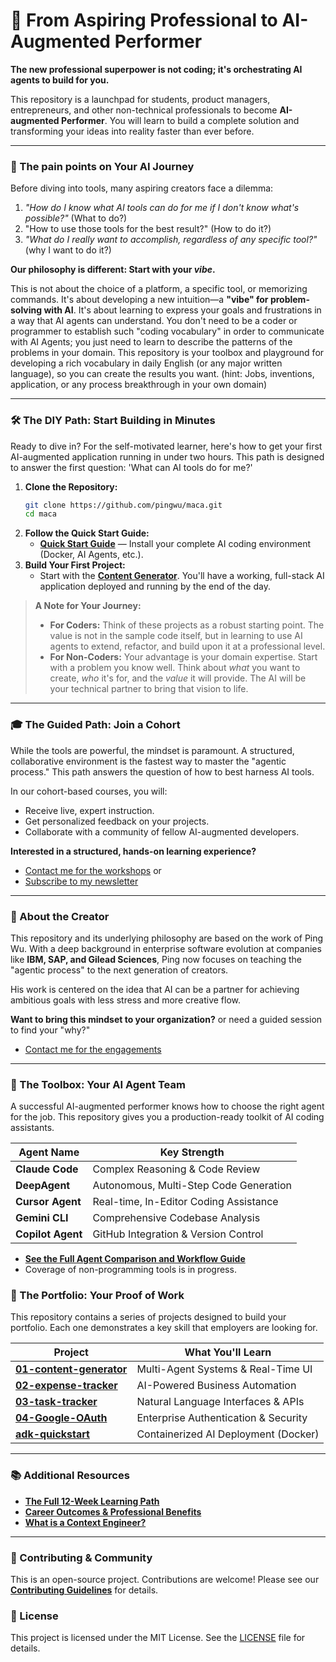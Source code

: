# 🚀 From Aspiring Professional to AI-Augmented Performer 

**The new professional superpower is not coding; it's orchestrating AI agents to build for you.**

This repository is a launchpad for students, product managers, entrepreneurs, and other non-technical professionals to become **AI-augmented Performer**. You will learn to build a complete solution and transforming your ideas into reality faster than ever before.

---

### 🤔 The pain points on Your AI Journey

Before diving into tools, many aspiring creators face a dilemma:

1.  *"How do I know what AI tools can do for me if I don't know what's possible?"* (What to do?)
2.  "How to use those tools for the best result?" (How to do it?)
3.  *"What do I really want to accomplish, regardless of any specific tool?"* (why I want to do it?)

**Our philosophy is different: Start with your *vibe*.**

This is not about the choice of a platform, a specific tool, or memorizing commands. It's about developing a new intuition—a **"vibe" for problem-solving with AI**. It's about learning to express your goals and frustrations in a way that AI agents can understand. You don't need to be a coder or programmer to establish such "coding vocabulary" in order to communicate with AI Agents; you just need to learn to describe the patterns of the problems in your domain. This repository is your toolbox and playground for developing a rich vocabulary in daily English (or any major written language), so you can create the results you want. (hint: Jobs, inventions, application, or any process breakthrough in your own domain)

---

### 🛠️ The DIY Path: Start Building in Minutes

Ready to dive in? For the self-motivated learner, here's how to get your first AI-augmented application running in under two hours.
This path is designed to answer the first question: 'What can AI tools do for me?'

1.  **Clone the Repository:**
    ```bash
    git clone https://github.com/pingwu/maca.git
    cd maca
    ```
2.  **Follow the Quick Start Guide:**
    *   **[Quick Start Guide](./setup/quick-start.md)** — Install your complete AI coding environment (Docker, AI Agents, etc.).
3.  **Build Your First Project:**
    *   Start with the **[Content Generator](./project-01-content-generator/)**. You'll have a working, full-stack AI application deployed and running by the end of the day.

> **A Note for Your Journey:**
> *   **For Coders:** Think of these projects as a robust starting point. The value is not in the sample code itself, but in learning to use AI agents to extend, refactor, and build upon it at a professional level.
> *   **For Non-Coders:** Your advantage is your domain expertise. Start with a problem you know well. Think about *what* you want to create, *who* it's for, and the *value* it will provide. The AI will be your technical partner to bring that vision to life.

---

### 🎓 The Guided Path: Join a Cohort

While the tools are powerful, the mindset is paramount. A structured, collaborative environment is the fastest way to master the "agentic process."
This path answers the question of how to best harness AI tools.

In our cohort-based courses, you will:
*   Receive live, expert instruction.
*   Get personalized feedback on your projects.
*   Collaborate with a community of fellow AI-augmented developers.

**Interested in a structured, hands-on learning experience?**
* [Contact me for the workshops](mailto:ping@ping-ai.com) or
* [Subscribe to my newsletter](https://ping-ai.com/contact) 

---

### 🧠 About the Creator

This repository and its underlying philosophy are based on the work of Ping Wu. With a deep background in enterprise software evolution at companies like **IBM, SAP, and Gilead Sciences**, Ping now focuses on teaching the "agentic process" to the next generation of creators.

His work is centered on the idea that AI can be a partner for achieving ambitious goals with less stress and more creative flow.

**Want to bring this mindset to your organization?** or need a guided session to find your "why?"
* [Contact me for the engagements](mailto:ping@ping-ai.com)

---

### 🧰 The Toolbox: Your AI Agent Team

A successful AI-augmented performer knows how to choose the right agent for the job. This repository gives you a production-ready toolkit of AI coding assistants.

| Agent Name        | Key Strength                               |
| ----------------- | ------------------------------------------ |
| **Claude Code**   | Complex Reasoning & Code Review            |
| **DeepAgent**     | Autonomous, Multi-Step Code Generation     |
| **Cursor Agent**  | Real-time, In-Editor Coding Assistance     |
| **Gemini CLI**    | Comprehensive Codebase Analysis            |
| **Copilot Agent** | GitHub Integration & Version Control       |

*   **[See the Full Agent Comparison and Workflow Guide](./docs/agent-comparison.md)**
*   Coverage of non-programming tools is in progress. 

### 🚀 The Portfolio: Your Proof of Work

This repository contains a series of projects designed to build your portfolio. Each one demonstrates a key skill that employers are looking for.

| Project                                       | What You'll Learn                        |
| --------------------------------------------- | ---------------------------------------- |
| **[01-content-generator](./project-01-content-generator/)** | Multi-Agent Systems & Real-Time UI       |
| **[02-expense-tracker](./project-02-expense-tracker/)**     | AI-Powered Business Automation           |
| **[03-task-tracker](./project-03-task-tracker/)**         | Natural Language Interfaces & APIs       |
| **[04-Google-OAuth](./project-04-Google-OAuth/)**           | Enterprise Authentication & Security     |
| **[adk-quickstart](./adk-quickstart/)**                     | Containerized AI Deployment (Docker)     |

---

### 📚 Additional Resources

*   **[The Full 12-Week Learning Path](./docs/learning-path.md)**
*   **[Career Outcomes & Professional Benefits](./docs/career-outcomes.md)**
*   **[What is a Context Engineer?](./docs/context-engineer.md)**

---

### 🤝 Contributing & Community

This is an open-source project. Contributions are welcome! Please see our [**Contributing Guidelines**](https://github.com/pingwu/multi-ai-coding-agent/blob/main/CONTRIBUTING.md) for details.

### 📄 License

This project is licensed under the MIT License. See the [LICENSE](LICENSE) file for details.
